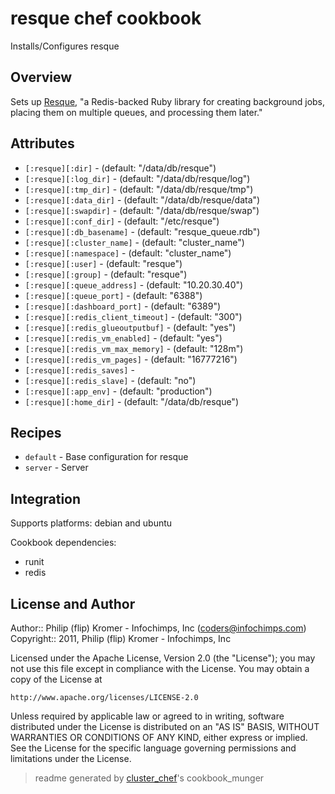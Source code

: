 # resque chef cookbook

Installs/Configures resque

## Overview

Sets up [Resque](https://github.com/defunkt/resque), "a Redis-backed Ruby library for creating background jobs, placing them on multiple queues, and processing them later."

## Attributes

* `[:resque][:dir]`                   -  (default: "/data/db/resque")
* `[:resque][:log_dir]`               -  (default: "/data/db/resque/log")
* `[:resque][:tmp_dir]`               -  (default: "/data/db/resque/tmp")
* `[:resque][:data_dir]`              -  (default: "/data/db/resque/data")
* `[:resque][:swapdir]`               -  (default: "/data/db/resque/swap")
* `[:resque][:conf_dir]`              -  (default: "/etc/resque")
* `[:resque][:db_basename]`           -  (default: "resque_queue.rdb")
* `[:resque][:cluster_name]`          -  (default: "cluster_name")
* `[:resque][:namespace]`             -  (default: "cluster_name")
* `[:resque][:user]`                  -  (default: "resque")
* `[:resque][:group]`                 -  (default: "resque")
* `[:resque][:queue_address]`         -  (default: "10.20.30.40")
* `[:resque][:queue_port]`            -  (default: "6388")
* `[:resque][:dashboard_port]`        -  (default: "6389")
* `[:resque][:redis_client_timeout]`  -  (default: "300")
* `[:resque][:redis_glueoutputbuf]`   -  (default: "yes")
* `[:resque][:redis_vm_enabled]`      -  (default: "yes")
* `[:resque][:redis_vm_max_memory]`   -  (default: "128m")
* `[:resque][:redis_vm_pages]`        -  (default: "16777216")
* `[:resque][:redis_saves]`           - 
* `[:resque][:redis_slave]`           -  (default: "no")
* `[:resque][:app_env]`               -  (default: "production")
* `[:resque][:home_dir]`              -  (default: "/data/db/resque")

## Recipes 

* `default`                  - Base configuration for resque
* `server`                   - Server


## Integration

Supports platforms: debian and ubuntu

Cookbook dependencies:
* runit
* redis


## License and Author

Author::                Philip (flip) Kromer - Infochimps, Inc (<coders@infochimps.com>)
Copyright::             2011, Philip (flip) Kromer - Infochimps, Inc

Licensed under the Apache License, Version 2.0 (the "License");
you may not use this file except in compliance with the License.
You may obtain a copy of the License at

    http://www.apache.org/licenses/LICENSE-2.0

Unless required by applicable law or agreed to in writing, software
distributed under the License is distributed on an "AS IS" BASIS,
WITHOUT WARRANTIES OR CONDITIONS OF ANY KIND, either express or implied.
See the License for the specific language governing permissions and
limitations under the License.

> readme generated by [cluster_chef](http://github.com/infochimps/cluster_chef)'s cookbook_munger
